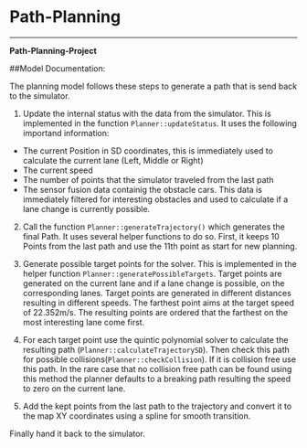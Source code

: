 # **Path-Planning** 

---

**Path-Planning-Project**

##Model Documentation:

The planning model follows these steps to generate a path that is send back to the simulator.

1. Update the internal status with the data from the simulator. This is implemented in the function `Planner::updateStatus`. It uses the following importand information:
  * The current Position in SD coordinates, this is immediately used to calculate the current lane (Left, Middle or Right)
  * The current speed
  * The number of points that the simulator traveled from the last path
  * The sensor fusion data containig the obstacle cars. This data is immediately filtered for interesting obstacles and used to calculate if a lane change is currently possible.
  
2. Call the function `Planner::generateTrajectory()` which generates the final Path. It uses several helper functions to do so. First, it keeps 10 Points from the last path and use the 11th point as start for new planning.

3. Generate possible target points for the solver. This is implemented in the helper function `Planner::generatePossibleTargets`.
Target points are generated on the current lane and if a lane change is possible, on the corresponding lanes. Target points are generated in different distances resulting in different speeds.
The farthest point aims at the target speed of 22.352m/s. The resulting points are ordered that the farthest on the most interesting lane come first.

4. For each target point use the quintic polynomial solver to calculate the resulting path (`Planner::calculateTrajectorySD`). Then check this path for possible collisions(`Planner::checkCollision`).
If it is collision free use this path. In the rare case that no collision free path can be found using this method the planner defaults to a breaking path resulting the speed to zero on the current lane.

5. Add the kept points from the last path to the trajectory and convert it to the map XY coordinates using a spline for smooth transition.

Finally hand it back to the simulator.